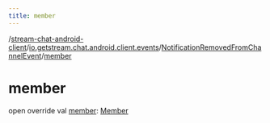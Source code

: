 ```yaml
---
title: member
---
```

/[stream-chat-android-client](../../index.md)/[io.getstream.chat.android.client.events](../index.md)/[NotificationRemovedFromChannelEvent](index.md)/[member](member.md)  
  
  
  
# member  
open override val [member](member.md): [Member](../../io.getstream.chat.android.client.models/Member/index.md)
